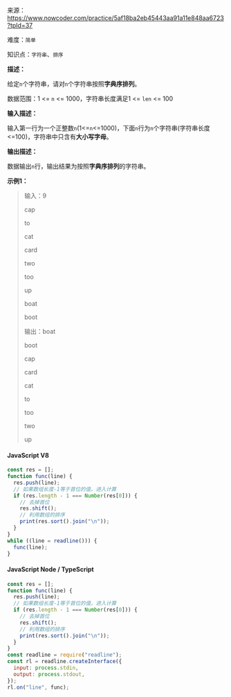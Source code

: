 来源：<https://www.nowcoder.com/practice/5af18ba2eb45443aa91a11e848aa6723?tpId=37>

难度：`简单`

知识点：`字符串`、`排序`

**描述：**

给定`n`个字符串，请对`n`个字符串按照**字典序排列**。

数据范围：1 <= `n` <= 1000，字符串长度满足1 <= `len` <= 100

**输入描述：**

输入第一行为一个正整数`n`(1<=`n`<=1000)，下面`n`行为`n`个字符串(字符串长度<=100)，字符串中只含有**大小写字母**。

**输出描述：**

数据输出`n`行，输出结果为按照**字典序排列**的字符串。

**示例1：**

> 输入：9
>
> cap
>
> to
>
> cat
>
> card
>
> two
>
> too
>
> up
>
> boat
>
> boot
>
> 输出：boat
>
> boot
>
> cap
>
> card
>
> cat
>
> to
>
> too
>
> two
>
> up

<!-- tabs:start -->

#### **JavaScript V8**

```javascript
const res = [];
function func(line) {
  res.push(line);
  // 如果数组长度-1等于首位的值，进入计算
  if (res.length - 1 === Number(res[0])) {
    // 去掉首位
    res.shift();
    // 利用数组的排序
    print(res.sort().join("\n"));
  }
}
while ((line = readline())) {
  func(line);
}
```

#### **JavaScript Node / TypeScript**

```javascript
const res = [];
function func(line) {
  res.push(line);
  // 如果数组长度-1等于首位的值，进入计算
  if (res.length - 1 === Number(res[0])) {
    // 去掉首位
    res.shift();
    // 利用数组的排序
    print(res.sort().join("\n"));
  }
}
const readline = require("readline");
const rl = readline.createInterface({
  input: process.stdin,
  output: process.stdout,
});
rl.on("line", func);
```

<!-- tabs:end -->
